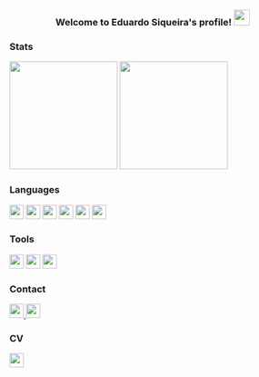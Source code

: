 
<h3 align="center">
  Welcome to Eduardo Siqueira's profile!
  <img src="https://media.giphy.com/media/hvRJCLFzcasrR4ia7z/giphy.gif" width="28">
</h3>



### Stats
<div>

  <img height="190em" src="https://github-readme-stats.vercel.app/api?username=devsiqueira92&&count_private=true&show_icons=true&theme=dark">
  <img height="190em" src="https://github-readme-stats.vercel.app/api/top-langs/?username=devsiqueira92&theme=dark">
</div>
  



### Languages

<div>  
  <img height="25" src="https://cdn.jsdelivr.net/gh/devicons/devicon/icons/javascript/javascript-original.svg" />
  <img height="25" src="https://cdn.jsdelivr.net/gh/devicons/devicon/icons/typescript/typescript-original.svg" />
  <img height="25" src="https://cdn.jsdelivr.net/gh/devicons/devicon/icons/dotnetcore/dotnetcore-original.svg" />
  <img height="25" src="https://cdn.jsdelivr.net/gh/devicons/devicon/icons/csharp/csharp-original.svg" />
  <img height="25" src="https://cdn.jsdelivr.net/gh/devicons/devicon/icons/microsoftsqlserver/microsoftsqlserver-plain.svg" />
  <img height="25" src="https://cdn.jsdelivr.net/gh/devicons/devicon/icons/mysql/mysql-original.svg" />
</div>

### Tools

<div>  
  <img height="25" src="https://img.shields.io/badge/microsoft%20azure-0089D6?style=for-the-badge&logo=microsoft-azure&logoColor=white" />
  <img height="25" src="https://img.shields.io/badge/Visual_Studio-5C2D91?style=for-the-badge&logo=visual%20studio&logoColor=white" />
  <img height="25" src="https://img.shields.io/badge/Visual_Studio_Code-0078D4?style=for-the-badge&logo=visual%20studio%20code&logoColor=white" />
</div>


  
### Contact
<a href="https://www.linkedin.com/in/duusiqueira92/" target="_blank">
  <img height="25" src="https://img.shields.io/badge/LinkedIn-0077B5?style=for-the-badge&logo=linkedin&logoColor=white">
</a>

<a href="mailto:dev.siqueira92@outlook.com">
  <img height="25" src="https://img.shields.io/badge/Microsoft_Outlook-0078D4?style=for-the-badge&logo=microsoft-outlook&logoColor=white">
</a>

  
### CV
<a href="https://www.figma.com/file/gIK4R0fYev7DLwQOgGBzLq/CV-Eduardo-Siqueira?node-id=0%3A1">
  <img height="25" src="https://img.shields.io/badge/Figma-F24E1E?style=for-the-badge&logo=figma&logoColor=white">
</a>
